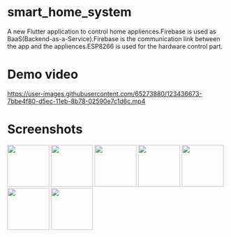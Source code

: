 # smart_home_system

A new Flutter application to control home appliences.Firebase is used as BaaS(Backend-as-a-Service).Firebase is the communication link between the app and the appliences.ESP8266 is used for the hardware control part.
# Demo video

https://user-images.githubusercontent.com/65273880/123436673-7bbe4f80-d5ec-11eb-8b78-02590e7c1d6c.mp4
# Screenshots
<img src="https://user-images.githubusercontent.com/65273880/123437026-dc4d8c80-d5ec-11eb-8912-1bfac58bf877.png" width="96">
<img src="https://user-images.githubusercontent.com/65273880/123437035-deafe680-d5ec-11eb-8475-3279e82b16aa.png" width="96">
<img src="https://user-images.githubusercontent.com/65273880/123437051-e2436d80-d5ec-11eb-808b-b6c0f687e99f.png" width="96">
<img src="https://user-images.githubusercontent.com/65273880/123437058-e66f8b00-d5ec-11eb-8442-ac3ce8194f7d.png" width="96">
<img src="https://user-images.githubusercontent.com/65273880/123437077-ebccd580-d5ec-11eb-90e8-0cd6b2e26205.png" width="96">
<img src="https://user-images.githubusercontent.com/65273880/123437083-ef605c80-d5ec-11eb-8cc4-45ff722ceaeb.png" width="96">
<img src="https://user-images.githubusercontent.com/65273880/123437091-f0918980-d5ec-11eb-91ea-37860d88bde5.png" width="96">









